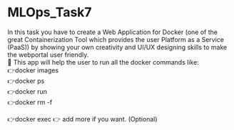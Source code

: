 # MLOps_Task7
In this task you have to create a Web Application for Docker (one of the great Containerization Tool which provides the user Platform as a Service (PaaS)) by showing your own creativity and UI/UX designing skills to make the webportal user friendly.  
📌 This app will help the user to run all the docker commands like:     
👉docker images   
👉docker ps   
👉docker run   
👉docker rm -f 

👉docker exec 
👉 add more if you want. (Optional) 
